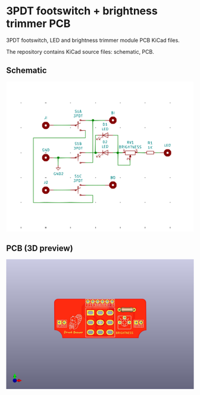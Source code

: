 # 3PDT footswitch + brightness trimmer PCB

3PDT footswitch, LED and brightness trimmer module PCB KiCad files.

The repository contains KiCad source files: schematic, PCB.

## Schematic

![](https://github.com/vitaliy-bobrov/3pdt-module/blob/main/images/schematic.png)

## PCB (3D preview)

![](https://github.com/vitaliy-bobrov/3pdt-module/blob/main/images/pcb.jpg)
